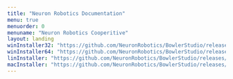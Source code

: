 ```yaml
---
title: "Neuron Robotics Documentation"
menu: true
menuorder: 0
menuname: "Neuron Robotics Cooperitive"
layout: landing
winInstaller32: "https://github.com/NeuronRobotics/BowlerStudio/releases/download/0.15.7/Windows-32-BowlerStudio-0.15.7.exe"
winInstaller64: "https://github.com/NeuronRobotics/BowlerStudio/releases/download/0.15.7/Windows-64-BowlerStudio-0.15.7.exe"
linInstaller: "https://github.com/NeuronRobotics/BowlerStudio/releases/download/0.15.7/Ubuntu-BowlerStudio-0.15.7.deb"
macInstaller: "https://github.com/NeuronRobotics/BowlerStudio/releases/download/0.15.7/MacOSX-BowlerStudio-0.15.7.zip"
---
```


